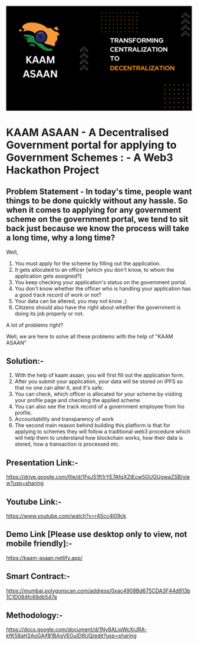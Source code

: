 <img src="https://github.com/aniketsingh98571/Web_Development/blob/master/KAAM%20ASAAn.png" alt="banner"/>

# KAAM ASAAN - A Decentralised Government portal for applying to Government Schemes : - A Web3 Hackathon Project

## Problem Statement - In today's time, people want things to be done quickly without any hassle. So when it comes to applying for any government scheme on the government portal, we tend to sit back just because we know the process will take a long time, why a long time? 
Well, 
1. You must apply for the scheme by filling out the application. 
2. It gets allocated to an officer [which you don't know, to whom the application gets assigned?]    
3. You keep checking your application's status on the government portal.
4. You don't know whether the officer who is handling your application has a good track record of work or not?
5. Your data can be altered, you may not know ;)
6. Citizens should also have the right about whether the government is doing its job properly or not.

A lot of problems right?

Well, we are here to solve all these problems with the help of "KAAM ASAAN"

## Solution:-
1. With the help of kaam asaan, you will first fill out the application form.
2. After you submit your application, your data will be stored on IPFS so that no one can alter it, and it's safe.
3. You can check, which officer is allocated for your scheme by visiting your profile page and checking the applied scheme
4. You can also see the track record of a government employee from his profile.
5. Accountability and transparency of work
6. The second main reason behind building this platform is that for applying to schemes they will follow a traditional web3 procedure which will help them to understand how blockchain works, how their data is stored, how a transaction is processed etc.

## Presentation Link:-
https://drive.google.com/file/d/1FpJ51ft1rYE7AfqXZtEcw5GUGUgwaZSB/view?usp=sharing

## Youtube Link:-
https://www.youtube.com/watch?v=r4Scc4I09ck

## Demo Link  [Please use desktop only to view, not mobile friendly]:-
https://kaam-asaan.netlify.app/    

## Smart Contract:-
https://mumbai.polygonscan.com/address/0xac4908Bd675CDA3F44d913b1C1D084fc68db547e

## Methodology:-
https://docs.google.com/document/d/1Ny8ALiqWcXrJRA-kfK58aH2AoGAjf81BAgVEGuID6UQ/edit?usp=sharing 
